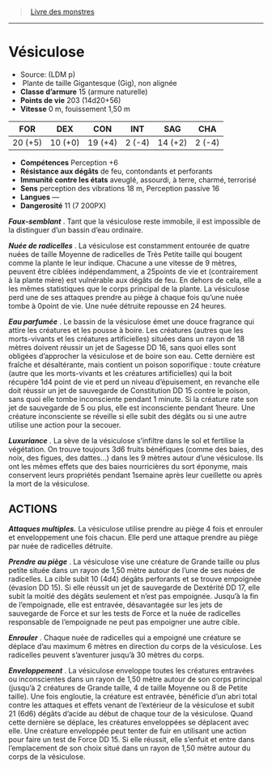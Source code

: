 ﻿> [Livre des monstres](tome_of_beasts.md)

---

# Vésiculose

- Source: (LDM p)
-  Plante de taille Gigantesque (Gig), non alignée
- **Classe d’armure** 15 (armure naturelle)
- **Points de vie** 203 (14d20+56)
- **Vitesse** 0 m, fouissement 1,50 m

|FOR|DEX|CON|INT|SAG|CHA|
|---|---|---|---|---|---|
|20 (+5)|10 (+0)|19 (+4)|2 (-4)|14 (+2)|2 (-4)|

- **Compétences** Perception +6
- **Résistance aux dégâts** de feu, contondants et perforants
- **Immunité contre les états** aveuglé, assourdi, à terre, charmé, terrorisé
- **Sens** perception des vibrations 18 m, Perception passive 16
- **Langues** —
- **Dangerosité** 11 (7 200PX)

**_Faux-semblant_** . Tant que la vésiculose reste immobile, il est impossible de la distinguer d’un bassin d’eau ordinaire.

**_Nuée de radicelles_** . La vésiculose est constamment entourée de quatre nuées de taille Moyenne de radicelles de Très Petite taille qui bougent comme la plante le leur indique. Chacune a une vitesse de 9 mètres, peuvent être ciblées indépendamment, a 25points de vie et (contrairement à la plante mère) est vulnérable aux dégâts de feu. En dehors de cela, elle a les mêmes statistiques que le corps principal de la plante. La vésiculose perd une de ses attaques prendre au piège à chaque fois qu’une nuée tombe à 0point de vie. Une nuée détruite repousse en 24 heures.

**_Eau parfumée_** . Le bassin de la vésiculose émet une douce fragrance qui attire les créatures et les pousse à boire. Les créatures (autres que les morts-vivants et les créatures artificielles) situées dans un rayon de 18 mètres doivent réussir un jet de Sagesse DD 16, sans quoi elles sont obligées d’approcher la vésiculose et de boire son eau. Cette dernière est fraîche et désaltérante, mais contient un poison soporifique : toute créature (autre que les morts-vivants et les créatures artificielles) qui la boit récupère 1d4 point de vie et perd un niveau d’épuisement, en revanche elle doit réussir un jet de sauvegarde de Constitution DD 15 contre le poison, sans quoi elle tombe inconsciente pendant 1 minute. Si la créature rate son jet de sauvegarde de 5 ou plus, elle est inconsciente pendant 1heure. Une créature inconsciente se réveille si elle subit des dégâts ou si une autre utilise une action pour la secouer.

**_Luxuriance_** . La sève de la vésiculose s’infiltre dans le sol et fertilise la végétation. On trouve toujours 3d6 fruits bénéfiques (comme des baies, des noix, des figues, des dattes...) dans les 9 mètres autour d’une vésiculose. Ils ont les mêmes effets que des baies nourricières
du sort éponyme, mais conservent leurs propriétés pendant 1semaine après leur cueillette ou après la mort de la vésiculose.

## ACTIONS

**_Attaques multiples._** La vésiculose utilise prendre au piège 4 fois et enrouler et enveloppement une fois chacun. Elle perd une attaque prendre au piège par nuée de radicelles détruite.

**_Prendre au piège_** . La vésiculose vise une créature de Grande taille ou plus petite située dans un rayon de 1,50 mètre autour de l’une de ses nuées de radicelles. La cible subit 10 (4d4) dégâts perforants et se trouve empoignée (évasion DD 15). Si elle réussit un jet de sauvegarde de Dextérité DD 17, elle subit la moitié des dégâts seulement et n’est pas empoignée. Jusqu’à la fin de l’empoignade, elle est entravée, désavantagée sur les jets de sauvegarde de Force et sur les tests de Force et la nuée de radicelles responsable de l’empoignade ne peut pas empoigner une autre cible.

**_Enrouler_** . Chaque nuée de radicelles qui a empoigné une créature se déplace d’au maximum 6 mètres en direction du corps de la vésiculose. Les radicelles peuvent s’aventurer jusqu’à 30 mètres du corps.

**_Enveloppement_** . La vésiculose enveloppe toutes les créatures entravées ou inconscientes dans un rayon de 1,50 mètre autour de son corps principal (jusqu’à 2 créatures de Grande taille, 4 de taille Moyenne ou 8 de Petite taille). Une fois engloutie, la créature est entravée, bénéficie d’un abri total contre les attaques et effets venant de l’extérieur de la vésiculose et subit 21 (6d6) dégâts d’acide au début de chaque tour de la vésiculose. Quand cette dernière se déplace, les créatures enveloppées se déplacent avec elle. Une créature enveloppée peut tenter de fuir en utilisant une action pour faire un test de Force DD 15. Si elle réussit, elle s’enfuit et entre dans l’emplacement de son choix situé dans un rayon de 1,50 mètre autour du corps de la vésiculose.

